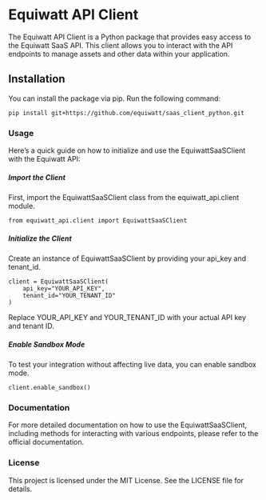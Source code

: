 # Equiwatt API Client
The Equiwatt API Client is a Python package that provides easy access to the Equiwatt SaaS API. This client allows you to interact with the API endpoints to manage assets and other data within your application.

## Installation
You can install the package via pip. Run the following command:

```
pip install git+https://github.com/equiwatt/saas_client_python.git

```
### Usage

Here’s a quick guide on how to initialize and use the EquiwattSaaSClient with the Equiwatt API:

##### Import the Client
First, import the EquiwattSaaSClient class from the equiwatt_api.client module.

```
from equiwatt_api.client import EquiwattSaaSClient
```

##### Initialize the Client
Create an instance of EquiwattSaaSClient by providing your api_key and tenant_id.

```
client = EquiwattSaaSClient(
    api_key="YOUR_API_KEY",
    tenant_id="YOUR_TENANT_ID"
)
```

Replace YOUR_API_KEY and YOUR_TENANT_ID with your actual API key and tenant ID.

##### Enable Sandbox Mode
To test your integration without affecting live data, you can enable sandbox mode.

```
client.enable_sandbox()
```


### Documentation
For more detailed documentation on how to use the EquiwattSaaSClient, including methods for interacting with various endpoints, please refer to the official documentation.


### License
This project is licensed under the MIT License. See the LICENSE file for details.
